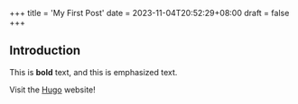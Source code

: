 +++
title = 'My First Post'
date = 2023-11-04T20:52:29+08:00
draft = false
+++
## Introduction

This is **bold** text, and this is emphasized text.

Visit the [Hugo](https://gohugo.io) website!